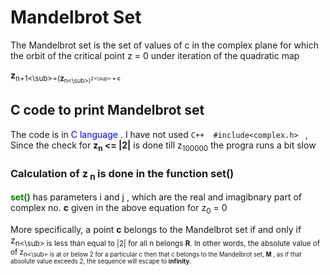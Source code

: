 # Mandelbrot Set

The Mandelbrot set is the set of values of c in the complex plane for which the orbit of the critical point z = 0 under iteration of the quadratic map

 **z**<sub>n+1<\sub>=(**z**<sub>n<\sub>)<sup>2<\sup> **+** **c**
 
## C code to print Mandelbrot set 

The code is in <span style="color:blue"> C language </span> . I have not used ```C++  #include<complex.h> ``` ,
Since the check for **z<sub>n</sub> <= |2|** is done till z<sub>100000</sub> the progra runs a bit slow
### Calculation of **z**<sub> n </sub>is done in the function **set()** </span> 

**<span style="color:green">set()</span>** has parameters i and j ,
which are the real and  imagibnary part of complex no. **c** given in the above equation for z<sub>0</sub> = 0

More specifically, a point **c** belongs to the Mandelbrot set if and only if z<sub>n<\sub> is less than equal to |2| for all n belongs **R**. In other words, the absolute value of of z<sub>n<\sub> is at or below 2 for a particular c then that c belongs to the Mandelbrot set, **M** , as if that absolute value exceeds 2, the sequence will escape to **infinity**.
